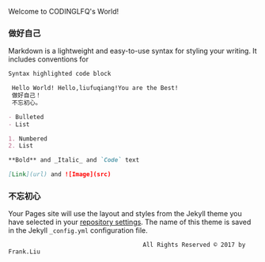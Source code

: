Welcome to CODINGLFQ's World!



### 做好自己

Markdown is a lightweight and easy-to-use syntax for styling your writing. It includes conventions for

```markdown
Syntax highlighted code block

 Hello World! Hello,liufuqiang!You are the Best!
 做好自己！
 不忘初心。

- Bulleted
- List

1. Numbered
2. List

**Bold** and _Italic_ and `Code` text

[Link](url) and ![Image](src)
```


### 不忘初心

Your Pages site will use the layout and styles from the Jekyll theme you have selected in your [repository settings](https://cn.bing.com/?FORM=Z9FD1&intlF=). The name of this theme is saved in the Jekyll `_config.yml` configuration file.

                                          All Rights Reserved © 2017 by Frank.Liu
